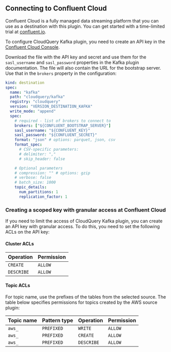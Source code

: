 ## Connecting to Confluent Cloud

Confluent Cloud is a fully managed data streaming platform that you can use as a destination with this plugin. You can get started with a time-limited trial at [confluent.io](https://www.confluent.io/get-started/).

To configure CloudQuery Kafka plugin, you need to create an API key in the [Confluent Cloud Console](https://docs.confluent.io/cloud/current/access-management/authenticate/api-keys/api-keys.html#create-a-resource-api-key).

Download the file with the API key and secret and use them for the `sasl_username` and `sasl_password` properties in the Kafka plugin documentation. The file will also contain the URL for the bootstrap server. Use that in the `brokers` property in the configuration:

```yaml
kind: destination
spec:
  name: "kafka"
  path: "cloudquery/kafka"
  registry: "cloudquery"
  version: "VERSION_DESTINATION_KAFKA"
  write_mode: "append"
  spec:
    # required - list of brokers to connect to
    brokers: ["${CONFLUENT_BOOTSTRAP_SERVER}"]
    sasl_username: "${CONFLUENT_KEY}"
    sasl_password: "${CONFLUENT_SECRET}"
    format: "json" # options: parquet, json, csv
    format_spec:
      # CSV-specific parameters:
      # delimiter: ","
      # skip_header: false

    # Optional parameters
    # compression: "" # options: gzip
    # verbose: false
    # batch_size: 1000
    topic_details:
      num_partitions: 1
      replication_factor: 1
```

### Creating a scoped key with granular access at Confluent Cloud

If you need to limit the access of CloudQuery Kafka plugin, you can create an API key with granular access. To do this, you need to set the following ACLs on the API key:

#### Cluster ACLs

| Operation | Permission  |
|------------|------------|
| `CREATE`   | `ALLOW`    |
| `DESCRIBE` | `ALLOW`    |

#### Topic ACLs

For topic name, use the prefixes of the tables from the selected source. The table below specifies permissions for topics created by the AWS source plugin:

| Topic name | Pattern type | Operation  | Permission |
|------------|--------------|------------|------------|
| `aws_`     | `PREFIXED`   | `WRITE`    | `ALLOW`    |
| `aws_`     | `PREFIXED`   | `CREATE`   | `ALLOW`    |
| `aws_`     | `PREFIXED`   | `DESCRIBE` | `ALLOW`    |

